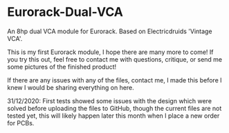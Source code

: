 # Eurorack-Dual-VCA
An 8hp dual VCA module for Eurorack. Based on Electricdruids 'Vintage VCA'.

This is my first Eurorack module, I hope there are many more to come!
If you try this out, feel free to contact me with questions, critique, or send me some pictures of the finished product!

If there are any issues with any of the files, contact me, I made this before I knew I would be sharing everything on here.

31/12/2020: First tests showed some issues with the design which were solved before uploading the files to GitHub, though the current files are not tested yet, this will likely happen later this month when I place a new order for PCBs.

